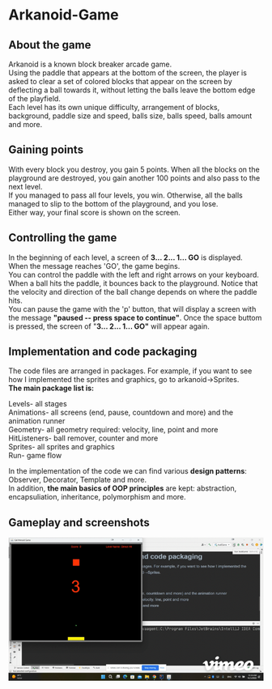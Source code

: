 # Arkanoid-Game  

## **About the game**  
Arkanoid is a known block breaker arcade game.  
Using the paddle that appears at the bottom of the screen, the player is asked to clear a set of colored blocks that appear on the screen by deflecting a ball towards it, without letting the balls leave the bottom edge of the playfield.  
Each level has its own unique difficulty, arrangement of blocks, background, paddle size and speed, balls size, balls speed, balls amount and more.  

## **Gaining points**  
With every block you destroy, you gain 5 points. When all the blocks on the playground are destroyed, you gain another 100 points and also pass to the next level.  
If you managed to pass all four levels, you win. Otherwise, all the balls managed to slip to the bottom of the playground, and you lose.  
Either way, your final score is shown on the screen.

## **Controlling the game**  
In the beginning of each level, a screen of **3... 2... 1... GO** is displayed.  
When the message reaches 'GO', the game begins.  
You can control the paddle with the left and right arrows on your keyboard.  
When a ball hits the paddle, it bounces back to the playground. Notice that the velocity and direction of the ball change depends on where the paddle hits.  
You can pause the game with the 'p' button, that will display a screen with the message **"paused -- press space to continue"**. Once the space buttom is pressed, the screen of "**3... 2... 1... GO"** will appear again.  

## **Implementation and code packaging**  
The code files are arranged in packages. For example, if you want to see how I implemented the sprites and graphics, go to arkanoid→Sprites.  
**The main package list is:**    

Levels- all stages  
Animations- all screens (end, pause, countdown and more) and the animation runner  
Geometry- all geometry required: velocity, line, point and more  
HitListeners- ball remover, counter and more  
Sprites- all sprites and graphics  
Run- game flow  

In the implementation of the code we can find various **design patterns**: Observer, Decorator, Template and more.  
In addition, **the main basics of OOP principles** are kept: abstraction, encapsuliation, inheritance, polymorphism and more.  

## **Gameplay and screenshots**  
![](https://github.com/SlowlyFire/Arkanoid-Game/blob/main/New%20Recording%20-%2010_3_2022%2C%2010_28_02%20AM-high.gif)   

